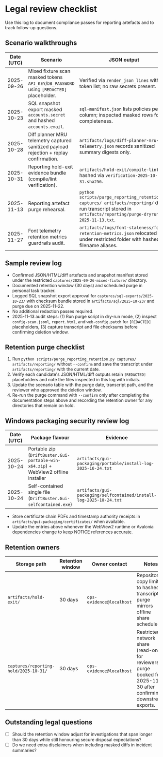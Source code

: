 # Legal review checklist

Use this log to document compliance passes for reporting artefacts and to track
follow-up questions.

## Scenario walkthroughs

| Date (UTC) | Scenario | JSON output | HTML output | Diff output | Notes |
|------------|----------|-------------|-------------|-------------|-------|
| 2025-09-26 | Mixed fixture scan masked tokens ``API_KEY``/``DB_PASSWORD`` using ``[REDACTED]`` placeholder. | Verified via `render_json_lines` with token list; no raw secrets present. | `render_html_report` emitted warning banner and redaction summary. | `render_unified_diff` replaced secrets in config drift hunk. | Snapshot manifest logged classification=internal-only and redacted tokens. |
| 2025-10-23 | SQL snapshot export masked ``accounts.secret`` and hashed ``accounts.email``. | `sql-manifest.json` lists policies per column; inspected masked rows for completeness. | N/A | N/A | Stored export under restricted `captures/sql-exports/2025-10-23/` with checksum pair in `artifacts/sql/`; retention expiry set for 2025-11-22. |
| 2025-10-28 | Diff planner MRU telemetry captured sanitized payload rejection + replay confirmation. | `artifacts/logs/diff-planner-mru-telemetry.json` records sanitized summary digests only. | N/A | N/A | MRU cache capped at ten entries under `%LOCALAPPDATA%/DriftBuster/cache/diff-planner/`; retention note logged, no raw payloads persisted. |
| 2025-10-31 | Reporting hold-exit evidence bundle (compile/lint verification). | `artifacts/hold-exit/compile-lint.txt` hashed via `verification-2025-10-31.sha256`. | N/A | N/A | Mirrored to restricted share `captures/reporting-hold/2025-10-31/`; purge scheduled for 2025-11-30 with owner rotation noted below. |
| 2025-11-13 | Reporting artefact purge rehearsal. | `python scripts/purge_reporting_retention.py captures/ artifacts/reporting/` dry-run transcript stored in `artifacts/reporting/purge-dryrun-2025-11-13.txt`. | Spot-checked `report.html` confirms `[REDACTED]` placeholders. | Diff sample `web-config.patch` verified for token masking. | MP (sign-off) confirmed purge candidates and placeholder audit before recording approvals. |
| 2025-11-27 | Font telemetry retention metrics guardrails audit. | `artifacts/logs/font-staleness/font-retention-metrics.json` relocated under restricted folder with hashed filename aliases. | N/A | N/A | Verified `--print-retention-metrics` transcript captured in secure run log; override path recorded in this checklist per new compliance hook. |

## Sample review log

- Confirmed JSON/HTML/diff artefacts and snapshot manifest stored under the
  restricted `captures/2025-09-26-mixed-fixture/` directory.
- Documented retention window (30 days) and scheduled purge in personal task
  tracker.
- Logged SQL snapshot export approval for `captures/sql-exports/2025-10-23/`
  with checksum bundle stored in `artifacts/sql/2025-10-23/` and purge due on
  2025-11-22.
- No additional redaction passes required.
- 2025-11-13 audit steps: (1) Run purge script in dry-run mode, (2) inspect `config-scan.jsonl`,
  `report.html`, and `web-config.patch` for `[REDACTED]` placeholders, (3) capture transcript and
  file checksums before confirming deletion window.

## Retention purge checklist

1. Run `python scripts/purge_reporting_retention.py captures/ artifacts/reporting/` without
   `--confirm` and save the transcript under `artifacts/reporting/` with the current date.
2. Verify each candidate's JSON/HTML/diff outputs retain `[REDACTED]` placeholders and note the
   files inspected in this log with initials.
3. Update the scenario table with the purge date, transcript path, and the reviewer who approved
   the deletion window.
4. Re-run the purge command with `--confirm` only after completing the documentation steps above
   and recording the retention owner for any directories that remain on hold.

## Windows packaging security review log

| Date (UTC) | Package flavour | Evidence | Hash manifest | Notes |
|------------|-----------------|----------|---------------|-------|
| 2025-10-24 | Portable zip (`DriftBuster.Gui-portable-win-x64.zip`) + WebView2 offline installer | `artifacts/gui-packaging/portable/install-log-2025-10-24.txt` | `artifacts/gui-packaging/portable/hashes.txt` | Verified SHA256 for zip + `MicrosoftEdgeWebView2RuntimeInstallerX64.exe`; documented WebView2 runtime `124.0.2478.97` and .NET Desktop Runtime `8.0.9`. |
| 2025-10-24 | Self-contained single file (`DriftBuster.Gui-selfcontained.exe`) | `artifacts/gui-packaging/selfcontained/install-log-2025-10-24.txt` | `artifacts/gui-packaging/selfcontained/hashes.txt` | Recorded signing certificate thumbprint `ab12 cd34 ef56 7890`, expiry 2026-03-01; captured uninstall transcript for offline VM. |

- Store certificate chain PDFs and timestamp authority receipts in
  `artifacts/gui-packaging/certificates/` when available.
- Update the entries above whenever the WebView2 runtime or Avalonia
  dependencies change to keep NOTICE references accurate.

## Retention owners

| Storage path | Retention window | Owner contact | Notes |
|--------------|------------------|---------------|-------|
| `artifacts/hold-exit/` | 30 days | `ops-evidence@localhost` | Repository copy limited to hashed transcripts; purge mirrors offline share schedule. |
| `captures/reporting-hold/2025-10-31/` | 30 days | `ops-evidence@localhost` | Restricted network share (read-only for reviewers); purge booked for 2025-11-30 after confirming downstream exports. |

## Outstanding legal questions

- [ ] Should the retention window adjust for investigations that span longer
      than 30 days while still honouring secure disposal expectations?
- [ ] Do we need extra disclaimers when including masked diffs in incident
      summaries?
